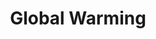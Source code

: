 ---
pid: pt9
title: Global Warming
location_transcription: Science Museum
coordinates: "[-75.170769105886, 39.95715534079]"
zipcode: '19125'
gen_neighborhood: River Wards
neighborhood: Fishtown,Kensington
outside_phl: 
age: '13'
age_range: 13-19
instagram: 
image_file_name: pt_9.jpg
proposal_transcription: 
topic: Environment
topic_summary: '0'
type: 
keywords_other: 
credit: Johnny H. Nguyen
image_labels: A globe statue placed in the front of the Science Museum
twitter: 
facebook: 
permalink: "/monuments/pt9/"
layout: item-page
---